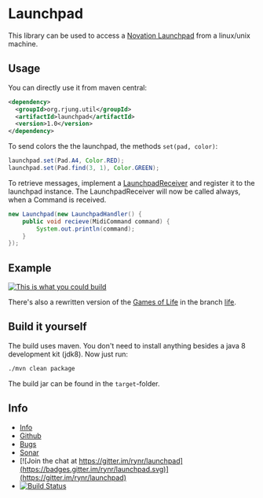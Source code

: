 Launchpad
=========

This library can be used to access a [Novation Launchpad](http://uk.novationmusic.com/midi-controllers-digital-dj/launchpad)
from a linux/unix machine.

Usage
-----

You can directly use it from maven central:
```xml
<dependency>
  <groupId>org.rjung.util</groupId>
  <artifactId>launchpad</artifactId>
  <version>1.0</version>
</dependency>
```

To send colors the the launchpad, the methods `set(pad, color)`:

```java
launchpad.set(Pad.A4, Color.RED);
launchpad.set(Pad.find(3, 1), Color.GREEN);
```

To retrieve messages, implement a
[LaunchpadReceiver](https://github.com/rynr/launchpad/blob/master/src/main/java/org/rjung/util/launchpad/LaunchpadReceiver.java)
and register it to the launchpad instance. The LaunchpadReceiver will now be
called always, when a Command is received.

```java
new Launchpad(new LaunchpadHandler() {
    public void recieve(MidiCommand command) {
        System.out.println(command);
    }
});
```

Example
-------

[![This is what you could build](https://img.youtube.com/vi/9cYpqWWpjjY/0.jpg)](https://www.youtube.com/watch?v=9cYpqWWpjjY)

There's also a rewritten version of the [Games of Life](https://en.wikipedia.org/wiki/Conway%27s_Game_of_Life) in the branch [life](https://github.com/rynr/launchpad/tree/life).

Build it yourself
-----------------

The build uses maven. You don't need to install anything besides a java 8 development kit (jdk8). Now just run:

```sh
./mvn clean package
```

The build jar can be found in the `target`-folder.

Info
----

 - [Info](https://rynr.github.io/launchpad/)
 - [Github](https://github.com/rynr/launchpad)
 - [Bugs](https://github.com/rynr/launchpad/issues)
 - [Sonar](https://sonarqube.com/dashboard/index?id=org.rjung.util%3Alaunchpad)
 - [![Join the chat at https://gitter.im/rynr/launchpad](https://badges.gitter.im/rynr/launchpad.svg)](https://gitter.im/rynr/launchpad)
 - [![Build Status](https://travis-ci.org/rynr/launchpad.svg?branch=master)](https://travis-ci.org/rynr/launchpad)
